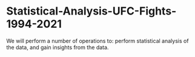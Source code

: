 # Statistical-Analysis-UFC-Fights-1994-2021
We will perform a number of operations to:  perform statistical analysis of the data, and gain insights from the data.
